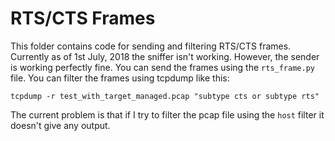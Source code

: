 # RTS/CTS Frames

This folder contains code for sending and filtering RTS/CTS frames. Currently as of 1st July, 2018 the sniffer isn't working. However, the sender is working perfectly
fine. You can send the frames using the `rts_frame.py` file. You can filter the frames using tcpdump like this:

```
tcpdump -r test_with_target_managed.pcap "subtype cts or subtype rts"
```

The current problem is that if I try to filter the pcap file using the `host` filter it doesn't give any output. 
